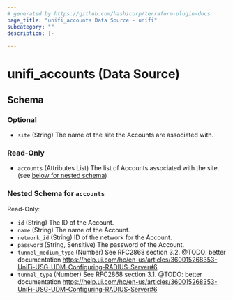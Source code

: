 ```yaml
---
# generated by https://github.com/hashicorp/terraform-plugin-docs
page_title: "unifi_accounts Data Source - unifi"
subcategory: ""
description: |-
  
---
```


# unifi_accounts (Data Source)





<!-- schema generated by tfplugindocs -->
## Schema

### Optional

- `site` (String) The name of the site the Accounts are associated with.

### Read-Only

- `accounts` (Attributes List) The list of Accounts associated with the site. (see [below for nested schema](#nestedatt--accounts))

<a id="nestedatt--accounts"></a>
### Nested Schema for `accounts`

Read-Only:

- `id` (String) The ID of the Account.
- `name` (String) The name of the Account.
- `network_id` (String) ID of the network for the Account.
- `password` (String, Sensitive) The password of the Account.
- `tunnel_medium_type` (Number) See RFC2868 section 3.2. @TODO: better documentation https://help.ui.com/hc/en-us/articles/360015268353-UniFi-USG-UDM-Configuring-RADIUS-Server#6
- `tunnel_type` (Number) See RFC2868 section 3.1. @TODO: better documentation https://help.ui.com/hc/en-us/articles/360015268353-UniFi-USG-UDM-Configuring-RADIUS-Server#6
